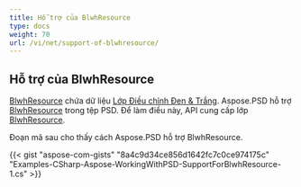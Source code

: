 ```yaml
---
title: Hỗ trợ của BlwhResource
type: docs
weight: 70
url: /vi/net/support-of-blwhresource/
---
```


## **Hỗ trợ của BlwhResource**
[BlwhResource](https://reference.aspose.com/psd/net/aspose.psd.fileformats.psd.layers.layerresources/blwhresource) chứa dữ liệu [Lớp Điều chỉnh Đen & Trắng](https://reference.aspose.com/psd/net/aspose.psd.fileformats.psd.layers.adjustmentlayers/blackwhiteadjustmentlayer). Aspose.PSD hỗ trợ [BlwhResource](https://reference.aspose.com/net/psd/aspose.psd.fileformats.psd.layers.layerresources/blwhresource) trong tệp PSD. Để làm điều này, API cung cấp lớp [BlwhResource](https://reference.aspose.com/net/psd/aspose.psd.fileformats.psd.layers.layerresources/blwhresource).

Đoạn mã sau cho thấy cách Aspose.PSD hỗ trợ BlwhResource.

{{< gist "aspose-com-gists" "8a4c9d34ce856d1642fc7c0ce974175c" "Examples-CSharp-Aspose-WorkingWithPSD-SupportForBlwhResource-1.cs" >}}
